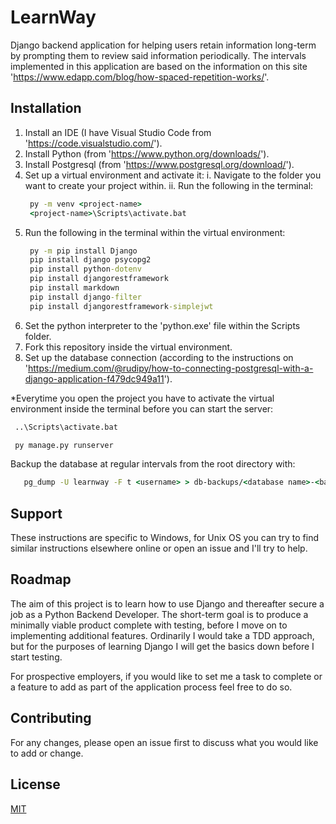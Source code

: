 # LearnWay

Django backend application for helping users retain information long-term by prompting them to review said information periodically. The intervals implemented in this application are based on the information on this site 'https://www.edapp.com/blog/how-spaced-repetition-works/'.

## Installation

1. Install an IDE (I have Visual Studio Code from 'https://code.visualstudio.com/').
2. Install Python (from 'https://www.python.org/downloads/').
3. Install Postgresql (from 'https://www.postgresql.org/download/').
4. Set up a virtual environment and activate it:
   i. Navigate to the folder you want to create your project within.
   ii. Run the following in the terminal:
      ```cmd
       py -m venv <project-name>
       <project-name>\Scripts\activate.bat
      ```
5. Run the following in the terminal within the virtual environment:
   ```cmd
    py -m pip install Django
    pip install django psycopg2
    pip install python-dotenv
    pip install djangorestframework
    pip install markdown
    pip install django-filter
    pip install djangorestframework-simplejwt
   ```
5. Set the python interpreter to the 'python.exe' file within the Scripts folder.
7. Fork this repository inside the virtual environment.
8. Set up the database connection (according to the instructions on 'https://medium.com/@rudipy/how-to-connecting-postgresql-with-a-django-application-f479dc949a11').

*Everytime you open the project you have to activate the virtual environment inside the terminal before you can start the server:
   ```cmd
    ..\Scripts\activate.bat
   ```
   ```python
    py manage.py runserver
   ```

Backup the database at regular intervals from the root directory with:
   ```cmd
      pg_dump -U learnway -F t <username> > db-backups/<database name>-<backup number>.tar
   ```

## Support

These instructions are specific to Windows, for Unix OS you can try to find similar instructions elsewhere online or open an issue and I'll try to help.

## Roadmap

The aim of this project is to learn how to use Django and thereafter secure a job as a Python Backend Developer. The short-term goal is to produce a minimally viable product complete with testing, before I move on to implementing additional features. Ordinarily I would take a TDD approach, but for the purposes of learning Django I will get the basics down before I start testing.

For prospective employers, if you would like to set me a task to complete or a feature to add as part of the application process feel free to do so.

## Contributing

For any changes, please open an issue first to discuss what you would like to add or change.

## License

[MIT](https://choosealicense.com/licenses/mit/)